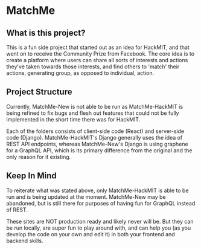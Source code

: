 # MatchMe

## What is this project?

This is a fun side project that started out as an idea for HackMIT, and that went on to receive the Community Prize from Facebook. The core idea is to create a platform where users can share all sorts of interests and actions they've taken towards those interests, and find others to 'match' their actions, generating group, as opposed to individual, action. 

## Project Structure

Currently, MatchMe-New is not able to be run as MatchMe-HackMIT is being refined to fix bugs and flesh out features that could not be fully implemented in the short time there was for HackMIT. 

Each of the folders consists of client-side code (React) and server-side code (Django). MatchMe-HackMIT's Django generally uses the idea of REST API endpoints, whereas MatchMe-New's Django is using graphene for a GraphQL API, which is its primary difference from the original and the only reason for it existing. 

## Keep In Mind

To reiterate what was stated above, only MatchMe-HackMIT is able to be run and is being updated at the moment. MatchMe-New may be abandoned, but is still there for purposes of having fun for GraphQL instead of REST. 

These sites are NOT production ready and likely never will be. But they can be run locally, are super fun to play around with, and can help you (as you develop the code on your own and edit it) in both your frontend and backend skills. 